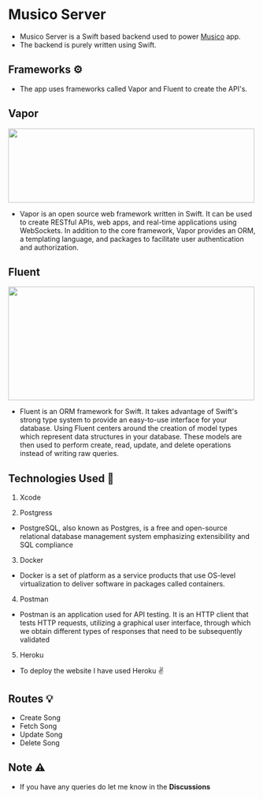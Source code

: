 # Musico Server
* Musico Server is a Swift based backend used to power [Musico](https://github.com/gokulnair2001/Musico) app. 
* The backend is purely written using Swift.

## Frameworks ⚙️

* The app uses frameworks called Vapor and Fluent to create the API's.

## Vapor
<img src="https://user-images.githubusercontent.com/56252259/152388055-c1e27dae-a7d2-4c9e-9a3b-f0f61513c5c0.png" width = 500, height = 150></img>

* Vapor is an open source web framework written in Swift. It can be used to create RESTful APIs, web apps, and real-time applications using WebSockets. In addition to the core framework, Vapor provides an ORM, a templating language, and packages to facilitate user authentication and authorization.

## Fluent
<img src="https://user-images.githubusercontent.com/56252259/152388074-1454ac8e-3d0d-4bc1-913c-2a0355eb7f94.png" width = 500, height = 230></img>

* Fluent is an ORM framework for Swift. It takes advantage of Swift's strong type system to provide an easy-to-use interface for your database. Using Fluent centers around the creation of model types which represent data structures in your database. These models are then used to perform create, read, update, and delete operations instead of writing raw queries.

## Technologies Used 🚀
1. Xcode

2. Postgress
* PostgreSQL, also known as Postgres, is a free and open-source relational database management system emphasizing extensibility and SQL compliance

3. Docker
* Docker is a set of platform as a service products that use OS-level virtualization to deliver software in packages called containers.

4. Postman
* Postman is an application used for API testing. It is an HTTP client that tests HTTP requests, utilizing a graphical user interface, through which we obtain different types of responses that need to be subsequently validated

5. Heroku
* To deploy the website I have used Heroku ✌️

## Routes 💡

* Create Song
* Fetch Song
* Update Song
* Delete Song

## Note ⚠️
* If you have any queries do let me know in the **Discussions**
